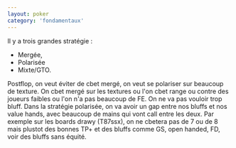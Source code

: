 ```yaml
---
layout: poker
category: 'fondamentaux'
---
```


<p>
Il y a trois grandes stratégie :
</p>

<ul>
  <li>Mergée,</li>
  <li>Polarisée</li>
  <li>Mixte/GTO.</li>
</ul>

<p>
  Postflop, on veut éviter de cbet mergé, on veut se polariser sur beaucoup de texture. On cbet mergé sur les textures ou l'on cbet range ou contre des joueurs faibles ou l'on n'a pas beaucoup de FE. On ne va pas vouloir trop bluff. Dans la stratégie polarisée, on va avoir un gap entre nos bluffs et nos value hands, avec beaucoup de mains qui vont call entre les deux. Par exemple sur les boards drawy (T87ssx), on ne cbetera pas de 7 ou de 8 mais plustot des bonnes TP+ et des bluffs comme GS, open handed, FD, voir des bluffs sans équité.
</p>
